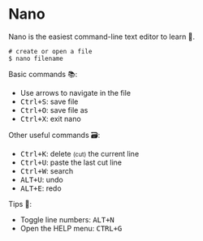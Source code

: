 # Nano

<div class="row row-cols-md-2"><div>

Nano is the easiest command-line text editor to learn 🐉.

```bash!
# create or open a file
$ nano filename
```

Basic commands 📚:

* Use arrows to navigate in the file
* <kbd>Ctrl+S</kbd>: save file
* <kbd>Ctrl+O</kbd>: save file as
* <kbd>Ctrl+X</kbd>: exit nano

</div><div>

Other useful commands 🗃️:

* <kbd>Ctrl+K</kbd>: delete <small>(cut)</small> the current line
* <kbd>Ctrl+U</kbd>: paste the last cut line
* <kbd>Ctrl+W</kbd>: search
* <kbd>ALT+U</kbd>: undo
* <kbd>ALT+E</kbd>: redo

Tips 🦄:

* Toggle line numbers: <kbd>ALT+N</kbd>
* Open the HELP menu: <kbd>CTRL+G</kbd>
</div></div>